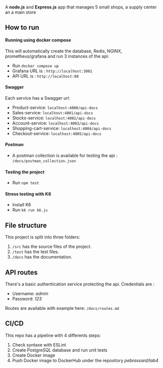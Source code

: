 A **node.js** and **Express.js** app that manages 5 small shops, a supply center an a main store

## How to run

#### Running using docker compose
This will automatically create the database, Redis, NGINX, prometheus/grafana and run 3 instances of the api:
- Run `docker compose up`
- Grafana URL is : `http://localhost:3001`
- API URL is : `http://localhost:80`

#### Swagger
Each service has a Swagger url:
- Product-service: `localhost:4000/api-docs`
- Sales-service: `localhost:4001/api-docs`
- Stocks-service: `localhost:4002/api-docs`
- Account-service: `localhost:4003/api-docs`
- Shopping-cart-service: `localhost:4004/api-docs`
- Checkout-service: `localhost:4005/api-docs`

#### Postman
- A postman collection is available for testing the api : `/docs/postman_collection.json`

#### Testing the project
- Run `npm test`

#### Stress testing with K6

- Install K6
- Run `k6 run k6.js`

## File structure
This project is split into three folders:

1. `/src` has the source files of the project.
2. `/test` has the test files.
3. `/docs` has the documentation.

## API routes
There's a basic authentication service protecting the api. Credentials are :
- Username: *admin*
- Password: *123*

Routes are available with example here: `/docs/routes.md`

## CI/CD
This repo has a pipeline with 4 differents steps:

1. Check syntaxe with ESLint
2. Create PostgreSQL database and run unit tests
3. Create Docker image
4. Push Docker image to DockerHub under the repository *pebrassard/lab4*
